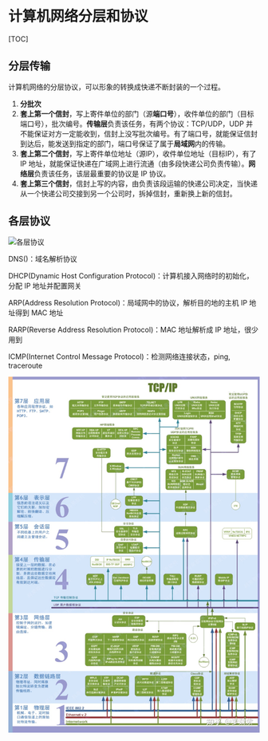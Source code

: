 # 计算机网络分层和协议

[TOC]

## 分层传输

计算机网络的分层协议，可以形象的转换成快递不断封装的一个过程。

1. **分批次**
2. **套上第一个信封**，写上寄件单位的部门（源**端口号**），收件单位的部门（目标端口号），批次编号。**传输层**负责该任务，有两个协议：TCP/UDP，UDP 并不能保证对方一定能收到，信封上没写批次编号。有了端口号，就能保证信封到达后，能发送到指定的部门，端口号保证了属于**局域网**内的传输。
3. **套上第二个信封**，写上寄件单位地址（源IP），收件单位地址（目标IP），有了 IP 地址，就能保证快递在广域网上进行流通（由多段快递公司负责传输）。**网络层**负责该任务，该层最重要的协议是 IP 协议。
4. **套上第三个信封**，信封上写的内容，由负责该段运输的快递公司决定，当快递从一个快递公司交接到另一个公司时，拆掉信封，重新换上新的信封。

## 各层协议

![各层协议](assets/1568689924043.png)

DNS()：域名解析协议

DHCP(Dynamic Host Configuration Protocol)：计算机接入网络时的初始化，分配 IP 地址并配置网关

ARP(Address Resolution Protocol)：局域网中的协议，解析目的地的主机 IP 地址得到 MAC 地址

RARP(Reverse Address Resolution Protocol)：MAC 地址解析成 IP 地址，很少用到

ICMP(Internet Control Message Protocol)：检测网络连接状态，ping, traceroute

![image-20210716085709776](assets/image-20210716085709776.png)
